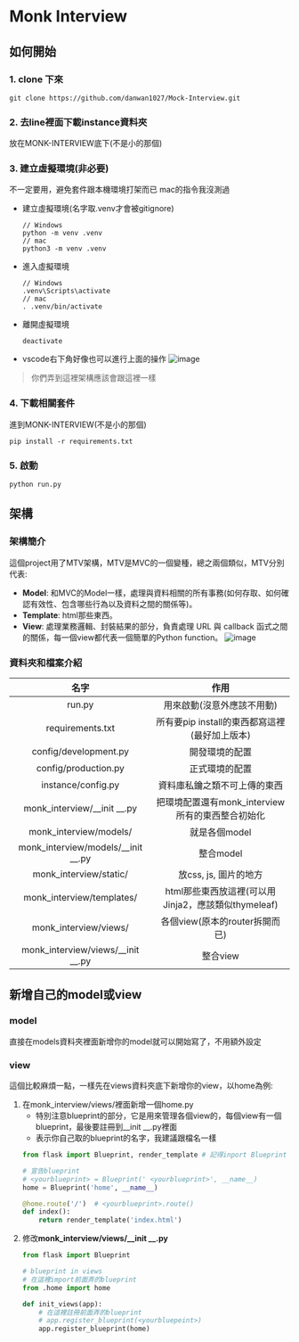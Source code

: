 # Monk Interview

## 如何開始

### 1. clone 下來
```
git clone https://github.com/danwan1027/Mock-Interview.git
```

### 2. 去line裡面下載instance資料夾
放在MONK-INTERVIEW底下(不是小的那個)

### 3. 建立虛擬環境(非必要)
不一定要用，避免套件跟本機環境打架而已
mac的指令我沒測過
* 建立虛擬環境(名字取.venv才會被gitignore)
    ```
    // Windows
    python -m venv .venv
    // mac
    python3 -m venv .venv
    ```
* 進入虛擬環境
    ```
    // Windows
    .venv\Scripts\activate
    // mac
    . .venv/bin/activate
    ```
* 離開虛擬環境
    ```
    deactivate
    ```
* vscode右下角好像也可以進行上面的操作
![image](https://hackmd.io/_uploads/HJclOe1DC.png)
> 你們弄到這裡架構應該會跟這裡一樣

### 4. 下載相關套件
進到MONK-INTERVIEW(不是小的那個)
```
pip install -r requirements.txt
```

### 5. 啟動
```
python run.py
```



## 架構

### 架構簡介
這個project用了MTV架構，MTV是MVC的一個變種，總之兩個類似，MTV分別代表:
* __Model__: 和MVC的Model一樣，處理與資料相關的所有事務(如何存取、如何確認有效性、包含哪些行為以及資料之間的關係等)。
* __Template__: html那些東西。
* __View__: 處理業務邏輯、封裝結果的部分，負責處理 URL 與 callback 函式之間的關係，每一個view都代表一個簡單的Python function。
![image](https://i.imgur.com/61uiMm8.png)

### 資料夾和檔案介紹

| 名字     |    作用 |
| :-----: | :-----: |
| run.py   |   用來啟動(沒意外應該不用動)   |
| requirements.txt   |   所有要pip install的東西都寫這裡(最好加上版本)   |
| config/development.py   |   開發環境的配置   |
| config/production.py   |   正式環境的配置   |
| instance/config.py   |   資料庫私鑰之類不可上傳的東西   |
| monk_interview/__init __.py   |   把環境配置還有monk_interview所有的東西整合初始化   |
| monk_interview/models/   |   就是各個model   |
| monk_interview/models/__init __.py   |  整合model    |
| monk_interview/static/   |   放css, js, 圖片的地方   |
| monk_interview/templates/   |   html那些東西放這裡(可以用Jinja2，應該類似thymeleaf)   |
| monk_interview/views/   |   各個view(原本的router拆開而已)   |
| monk_interview/views/__init __.py   |   整合view   |

## 新增自己的model或view
### model
直接在models資料夾裡面新增你的model就可以開始寫了，不用額外設定
### view
這個比較麻煩一點，一樣先在views資料夾底下新增你的view，以home為例:
1. 在monk_interview/views/裡面新增一個home.py
    * 特別注意blueprint的部分，它是用來管理各個view的，每個view有一個blueprint，最後要註冊到__init __.py裡面
    * <yourblueprint>表示你自己取的blueprint的名字，我建議跟檔名一樣
    ```python
    from flask import Blueprint, render_template # 記得inport Blueprint

    # 宣告blueprint  
    # <yourblueprint> = Blueprint(' <yourblueprint>', __name__)
    home = Blueprint('home', __name__)  

    @home.route('/')  # <yourblueprint>.route()
    def index():
        return render_template('index.html')
    ```
2.  修改**monk_interview/views/__init __.py**
    ```python
    from flask import Blueprint

    # blueprint in views
    # 在這裡import前面弄的blueprint
    from .home import home
    
    def init_views(app):
        # 在這裡註冊前面弄的blueprint
        # app.register_blueprint(<yourbluepeint>)
        app.register_blueprint(home)
        
    ```